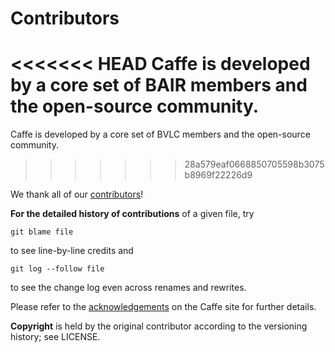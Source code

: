# Contributors

<<<<<<< HEAD
Caffe is developed by a core set of BAIR members and the open-source community.
=======
Caffe is developed by a core set of BVLC members and the open-source community.
>>>>>>> 28a579eaf0668850705598b3075b8969f22226d9

We thank all of our [contributors](https://github.com/BVLC/caffe/graphs/contributors)!

**For the detailed history of contributions** of a given file, try

    git blame file

to see line-by-line credits and

    git log --follow file

to see the change log even across renames and rewrites.

Please refer to the [acknowledgements](http://caffe.berkeleyvision.org/#acknowledgements) on the Caffe site for further details.

**Copyright** is held by the original contributor according to the versioning history; see LICENSE.
